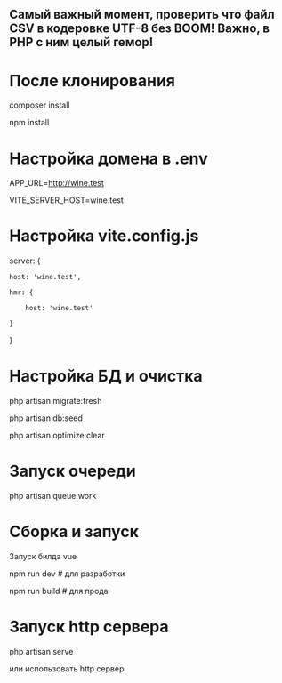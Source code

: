 ## Самый важный момент, проверить что файл CSV в кодеровке UTF-8 без BOOM! Важно, в PHP с ним целый гемор!

# После клонирования

composer install

npm install

# Настройка домена в .env

APP_URL=http://wine.test

VITE_SERVER_HOST=wine.test

# Настройка vite.config.js

server: {

    host: 'wine.test',

    hmr: { 
        
        host: 'wine.test' 
        
    }

}

# Настройка БД и очистка
php artisan migrate:fresh

php artisan db:seed

php artisan optimize:clear

# Запуск очереди
php artisan queue:work

# Сборка и запуск

Запуск билда vue

npm run dev # для разработки

npm run build # для прода


# Запуск http сервера

php artisan serve

или использовать http сервер